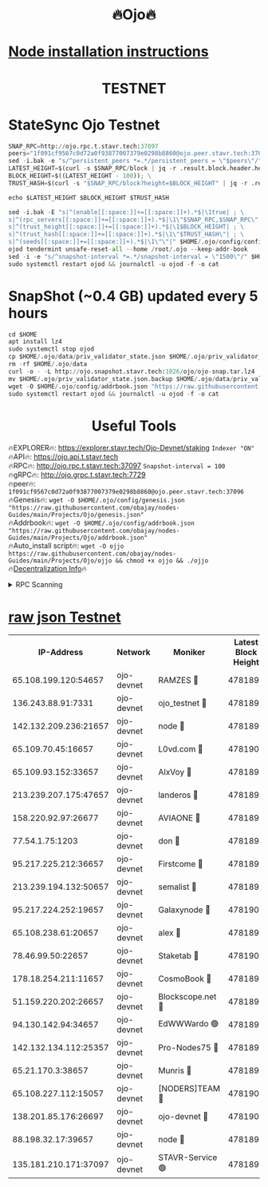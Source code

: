 <h1 align="center"> 🔥Ojo🔥</h1>

[Node installation instructions](https://github.com/obajay/nodes-Guides/tree/main/Projects/Ojo)
=

<h1 align="center"> TESTNET</h1>

# StateSync Ojo Testnet
```python
SNAP_RPC=http://ojo.rpc.t.stavr.tech:37097
peers="1f091cf9567c0d72a0f93877007379e0298b8860@ojo.peer.stavr.tech:37096"
sed -i.bak -e "s/^persistent_peers *=.*/persistent_peers = \"$peers\"/" $HOME/.ojo/config/config.toml
LATEST_HEIGHT=$(curl -s $SNAP_RPC/block | jq -r .result.block.header.height); \
BLOCK_HEIGHT=$((LATEST_HEIGHT - 100)); \
TRUST_HASH=$(curl -s "$SNAP_RPC/block?height=$BLOCK_HEIGHT" | jq -r .result.block_id.hash)

echo $LATEST_HEIGHT $BLOCK_HEIGHT $TRUST_HASH

sed -i.bak -E "s|^(enable[[:space:]]+=[[:space:]]+).*$|\1true| ; \
s|^(rpc_servers[[:space:]]+=[[:space:]]+).*$|\1\"$SNAP_RPC,$SNAP_RPC\"| ; \
s|^(trust_height[[:space:]]+=[[:space:]]+).*$|\1$BLOCK_HEIGHT| ; \
s|^(trust_hash[[:space:]]+=[[:space:]]+).*$|\1\"$TRUST_HASH\"| ; \
s|^(seeds[[:space:]]+=[[:space:]]+).*$|\1\"\"|" $HOME/.ojo/config/config.toml
ojod tendermint unsafe-reset-all --home /root/.ojo --keep-addr-book
sed -i -e "s/^snapshot-interval *=.*/snapshot-interval = \"1500\"/" $HOME/.ojo/config/app.toml
sudo systemctl restart ojod && journalctl -u ojod -f -o cat
```
# SnapShot (~0.4 GB) updated every 5 hours
```python
cd $HOME
apt install lz4
sudo systemctl stop ojod
cp $HOME/.ojo/data/priv_validator_state.json $HOME/.ojo/priv_validator_state.json.backup
rm -rf $HOME/.ojo/data
curl -o - -L http://ojo.snapshot.stavr.tech:1026/ojo/ojo-snap.tar.lz4 | lz4 -c -d - | tar -x -C $HOME/.ojo --strip-components 2
mv $HOME/.ojo/priv_validator_state.json.backup $HOME/.ojo/data/priv_validator_state.json
wget -O $HOME/.ojo/config/addrbook.json "https://raw.githubusercontent.com/obajay/nodes-Guides/main/Projects/Ojo/addrbook.json"
sudo systemctl restart ojod && journalctl -u ojod -f -o cat
```
 <h1 align="center"> Useful Tools</h1>

🔥EXPLORER🔥:        https://explorer.stavr.tech/Ojo-Devnet/staking        `Indexer "ON"` \
🔥API🔥:                     https://ojo.api.t.stavr.tech \
🔥RPC🔥:                    http://ojo.rpc.t.stavr.tech:37097              `Snapshot-interval = 100` \
🔥gRPC🔥:                  http://ojo.grpc.t.stavr.tech:7729 \
🔥peer🔥:                   `1f091cf9567c0d72a0f93877007379e0298b8860@ojo.peer.stavr.tech:37096` \
🔥Genesis🔥:    ```wget -O $HOME/.ojo/config/genesis.json "https://raw.githubusercontent.com/obajay/nodes-Guides/main/Projects/Ojo/genesis.json"``` \
🔥Addrbook🔥:    ```wget -O $HOME/.ojo/config/addrbook.json "https://raw.githubusercontent.com/obajay/nodes-Guides/main/Projects/Ojo/addrbook.json"``` \
🔥Auto_install script🔥: ```wget -O ojjo https://raw.githubusercontent.com/obajay/nodes-Guides/main/Projects/Ojo/ojjo && chmod +x ojjo && ./ojjo``` \
🔥[Decentralization Info](https://github.com/obajay/StateSync-snapshots/tree/main/Projects/Ojo/Decentralization)🔥



<details>
<summary>RPC Scanning</summary>

<h2 align="center"> We scan nodes in real time every 4 hours. And we provide the final result of RPC endpoints.
We cannot influence the operation of these nodes in any way. </h2>


```python
If Voting Power is higher than 0 --> then the Node is a validator of the network and may be subject to attack and be a potential threat to the chain.
```
```python
We marked such validators with a red symbol
```

</details>

[raw json Testnet](https://rpc-check.ojot.stavr.tech/ojot/rpc-ojot-result.json)
=


<table><tr><th>IP-Address</th><th>Network</th><th>Moniker</th><th>Latest Block Height</th><th>Earliest Block Height</th><th>Catching Up</th><th>Tx Index</th><th>Voting Power</th><th>Scan Time</th></tr><tr><td>65.108.199.120:54657</td><td>ojo-devnet</td><td>RAMZES 🔴</td><td>4781895</td><td>306156</td><td>False</td><td>on</td><td>15420</td><td>2024-01-02T21:11:01.653181248UTC</td></tr><tr><td>136.243.88.91:7331</td><td>ojo-devnet</td><td>ojo_testnet 🔴</td><td>4781896</td><td>308845</td><td>False</td><td>on</td><td>1000</td><td>2024-01-02T21:11:08.012082541UTC</td></tr><tr><td>142.132.209.236:21657</td><td>ojo-devnet</td><td>node 🔴</td><td>4781899</td><td>350001</td><td>False</td><td>on</td><td>1999</td><td>2024-01-02T21:11:23.786855164UTC</td></tr><tr><td>65.109.70.45:16657</td><td>ojo-devnet</td><td>L0vd.com 🔴</td><td>4781900</td><td>695918</td><td>False</td><td>off</td><td>998</td><td>2024-01-02T21:11:34.713263459UTC</td></tr><tr><td>65.109.93.152:33657</td><td>ojo-devnet</td><td>AlxVoy 🔴</td><td>4781898</td><td>2319801</td><td>False</td><td>on</td><td>4536782</td><td>2024-01-02T21:11:23.547636658UTC</td></tr><tr><td>213.239.207.175:47657</td><td>ojo-devnet</td><td>landeros 🔴</td><td>4781898</td><td>2714001</td><td>False</td><td>off</td><td>11083</td><td>2024-01-02T21:11:18.788556865UTC</td></tr><tr><td>158.220.92.97:26677</td><td>ojo-devnet</td><td>AVIAONE 🔴</td><td>4781898</td><td>2754001</td><td>False</td><td>on</td><td>13867</td><td>2024-01-02T21:11:18.544937319UTC</td></tr><tr><td>77.54.1.75:1203</td><td>ojo-devnet</td><td>don 🔴</td><td>4781899</td><td>2906401</td><td>False</td><td>on</td><td>10</td><td>2024-01-02T21:11:26.674900061UTC</td></tr><tr><td>95.217.225.212:36657</td><td>ojo-devnet</td><td>Firstcome 🔴</td><td>4781896</td><td>2985946</td><td>False</td><td>on</td><td>13566</td><td>2024-01-02T21:11:07.736664072UTC</td></tr><tr><td>213.239.194.132:50657</td><td>ojo-devnet</td><td>semalist 🔴</td><td>4781895</td><td>3223522</td><td>False</td><td>on</td><td>19037</td><td>2024-01-02T21:11:01.950460478UTC</td></tr><tr><td>95.217.224.252:19657</td><td>ojo-devnet</td><td>Galaxynode 🔴</td><td>4781900</td><td>3685492</td><td>False</td><td>on</td><td>11888</td><td>2024-01-02T21:11:31.672480066UTC</td></tr><tr><td>65.108.238.61:20657</td><td>ojo-devnet</td><td>alex 🔴</td><td>4781895</td><td>4158001</td><td>False</td><td>on</td><td>11359</td><td>2024-01-02T21:11:01.278835693UTC</td></tr><tr><td>78.46.99.50:22657</td><td>ojo-devnet</td><td>Staketab 🔴</td><td>4781901</td><td>4254801</td><td>False</td><td>on</td><td>1276</td><td>2024-01-02T21:11:34.954006634UTC</td></tr><tr><td>178.18.254.211:11657</td><td>ojo-devnet</td><td>CosmoBook 🔴</td><td>4781899</td><td>4392001</td><td>False</td><td>off</td><td>1057</td><td>2024-01-02T21:11:26.185833411UTC</td></tr><tr><td>51.159.220.202:26657</td><td>ojo-devnet</td><td>Blockscope.net 🔴</td><td>4781894</td><td>4425001</td><td>False</td><td>on</td><td>981</td><td>2024-01-02T21:11:00.922732477UTC</td></tr><tr><td>94.130.142.94:34657</td><td>ojo-devnet</td><td>EdWWWardo 🟢</td><td>4781898</td><td>4438946</td><td>False</td><td>on</td><td>0</td><td>2024-01-02T21:11:21.151126789UTC</td></tr><tr><td>142.132.134.112:25357</td><td>ojo-devnet</td><td>Pro-Nodes75 🔴</td><td>4781895</td><td>4681895</td><td>False</td><td>on</td><td>24651</td><td>2024-01-02T21:11:04.980214438UTC</td></tr><tr><td>65.21.170.3:38657</td><td>ojo-devnet</td><td>Munris 🔴</td><td>4781896</td><td>4681896</td><td>False</td><td>off</td><td>20123</td><td>2024-01-02T21:11:07.396973133UTC</td></tr><tr><td>65.108.227.112:15057</td><td>ojo-devnet</td><td>[NODERS]TEAM 🔴</td><td>4781900</td><td>4681900</td><td>False</td><td>off</td><td>9999</td><td>2024-01-02T21:11:32.062211193UTC</td></tr><tr><td>138.201.85.176:26697</td><td>ojo-devnet</td><td>ojo-devnet 🔴</td><td>4781900</td><td>4681900</td><td>False</td><td>on</td><td>1000024000</td><td>2024-01-02T21:11:34.367516016UTC</td></tr><tr><td>88.198.32.17:39657</td><td>ojo-devnet</td><td>node 🔴</td><td>4781899</td><td>4710001</td><td>False</td><td>on</td><td>82125</td><td>2024-01-02T21:11:26.932156702UTC</td></tr><tr><td>135.181.210.171:37097</td><td>ojo-devnet</td><td>STAVR-Service 🟢</td><td>4781895</td><td>4779401</td><td>False</td><td>on</td><td>0</td><td>2024-01-02T21:11:02.636931034UTC</td></tr></table>
